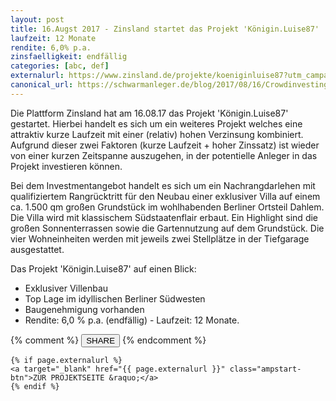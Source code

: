 ```yaml
---
layout: post
title: 16.Augst 2017 - Zinsland startet das Projekt 'Königin.Luise87'
laufzeit: 12 Monate
rendite: 6,0% p.a.
zinsfaelligkeit: endfällig
categories: [abc, def]
externalurl: https://www.zinsland.de/projekte/koeniginluise87?utm_campaign=tell-a-friend&utm_source=ZL967155
canonical_url: https://schwarmanleger.de/blog/2017/08/16/Crowdinvesting-Zinsland-Koenigin-Luise-87-Berlin.html
---
```


<p>Die Plattform Zinsland hat am 16.08.17 das Projekt 'Königin.Luise87' gestartet. Hierbei handelt es sich um ein weiteres Projekt welches eine attraktiv kurze Laufzeit mit einer (relativ) hohen Verzinsung kombiniert. Aufgrund dieser zwei Faktoren (kurze Laufzeit + hoher Zinssatz) ist wieder von einer kurzen Zeitspanne auszugehen, in der potentielle Anleger in das Projekt investieren können.</p>

<p>Bei dem Investmentangebot handelt es sich um ein Nachrangdarlehen mit qualifiziertem Rangrücktritt für den Neubau einer exklusiver Villa auf einem ca. 1.500 qm großen Grundstück im wohlhabenden Berliner Ortsteil Dahlem. Die Villa wird mit klassischem Südstaatenflair erbaut. Ein Highlight sind die großen Sonnenterrassen sowie die Gartennutzung auf dem Grundstück. Die vier Wohneinheiten werden mit jeweils zwei Stellplätze in der Tiefgarage ausgestattet. 
</p>

<p>Das Projekt 'Königin.Luise87' auf einen Blick:</p>
<ul>
    <li>Exklusiver Villenbau</li>
    <li>Top Lage im idyllischen Berliner Südwesten</li>
    <li>Baugenehmigung vorhanden</li>
    <li>Rendite: 6,0 % p.a. (endfällig) - Laufzeit: 12 Monate.</li>
</ul>

<div class="blogbottom">
    {% comment %}
    <button>SHARE</button>
    {% endcomment %}

    {% if page.externalurl %}
    <a target="_blank" href="{{ page.externalurl }}" class="ampstart-btn">ZUR PROJEKTSEITE &raquo;</a>
    {% endif %}
    
</div>

